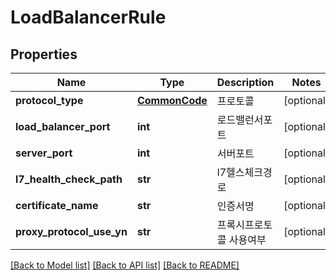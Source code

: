# LoadBalancerRule

## Properties
Name | Type | Description | Notes
------------ | ------------- | ------------- | -------------
**protocol_type** | [**CommonCode**](CommonCode.md) | 프로토콜 | [optional] 
**load_balancer_port** | **int** | 로드밸런서포트 | [optional] 
**server_port** | **int** | 서버포트 | [optional] 
**l7_health_check_path** | **str** | l7헬스체크경로 | [optional] 
**certificate_name** | **str** | 인증서명 | [optional] 
**proxy_protocol_use_yn** | **str** | 프록시프로토콜 사용여부 | [optional] 

[[Back to Model list]](../README.md#documentation-for-models) [[Back to API list]](../README.md#documentation-for-api-endpoints) [[Back to README]](../README.md)


